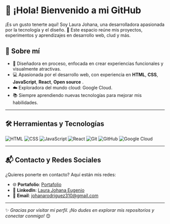 # 👋 ¡Hola! Bienvenido a mi GitHub

¡Es un gusto tenerte aquí! Soy Laura Johana, una desarrolladora apasionada por la tecnología y el diseño. 🚀 Este espacio reúne mis proyectos, experimentos y aprendizajes en desarrollo web, clud y más.

## 🌟 Sobre mí
- 🎨 Diseñadora en proceso, enfocada en crear experiencias funcionales y visualmente atractivas.  
- 💻 Apasionada por el desarrollo web, con experiencia en **HTML**, **CSS**, **JavaScript**, **React**, **Open source** .  
- ☁️ Exploradora del mundo cloud: Google Cloud.  
- 📚 Siempre aprendiendo nuevas tecnologías para mejorar mis habilidades.  

---

## 🛠️ Herramientas y Tecnologías

![HTML](https://img.shields.io/badge/-HTML5-E34F26?logo=html5&logoColor=white&style=flat)
![CSS](https://img.shields.io/badge/-CSS3-1572B6?logo=css3&logoColor=white&style=flat)
![JavaScript](https://img.shields.io/badge/-JavaScript-F7DF1E?logo=javascript&logoColor=black&style=flat)
![React](https://img.shields.io/badge/-React-61DAFB?logo=react&logoColor=black&style=flat)
![Git](https://img.shields.io/badge/-Git-F05032?logo=git&logoColor=white&style=flat)
![GitHub](https://img.shields.io/badge/-GitHub-181717?logo=github&logoColor=white&style=flat)
![Google Cloud](https://img.shields.io/badge/-Google%20Cloud-4285F4?logo=googlecloud&logoColor=white&style=flat)

---

## 📬 Contacto y Redes Sociales

¿Quieres ponerte en contacto? Aquí están mis redes:  
- 🌐 **Portafolio**: [Portafolio](https://github.com/johanaer/johanaer.github.io)  
- 💼 **LinkedIn**: [Laura Johana Eugenio](https://linkedin.com/in/tu-usuario)  
- 📧 **Email**: [johanarodriguez310@gmail.com](johanarodriguez310@gmail.com)

---


✨ *Gracias por visitar mi perfil. ¡No dudes en explorar mis repositorios y conectar conmigo!* 😊
